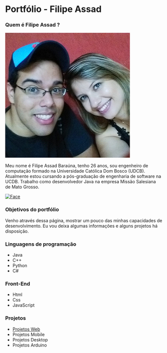 # Portfólio - Filipe Assad

### Quem é Filipe Assad ?

![Filipe](https://github.com/filipeassad/portifolio/blob/master/Imagens/Filipe%20e%20Mayara.png)



Meu nome é Filipe Assad Baraúna, tenho 26 anos, sou engenheiro de computação formado na Universidade Católica Dom Bosco (UDCB). Atualmente estou cursando a pós-graduação de engenharia de software na UCDB. Trabalho como desenvolvedor Java na empresa Missão Salesiana de Mato Grosso. 

[![Face](http://download.seaicons.com/download/i97461/sicons/flat-shadow-social/sicons-flat-shadow-social-facebook.ico)](https://www.facebook.com/filipe.assad "Perfil do Facebook")

### Objetivos do portfólio 

Venho através dessa página, mostrar um pouco das minhas capacidades de desenvolvimento. Eu vou deixa algumas informações e alguns projetos há disposição.

### Linguagens de programação

* Java
* C++
* Python
* C#

### Front-End

* Html
* Css
* JavaScript

### Projetos 

* [Projetos Web](https://stackoverflow.com/questions/40013934/severe-a-child-container-failed-during-start-java-util-concurrent-executionexce)
* Projetos Mobile
* Projetos Desktop
* Projetos Arduino

